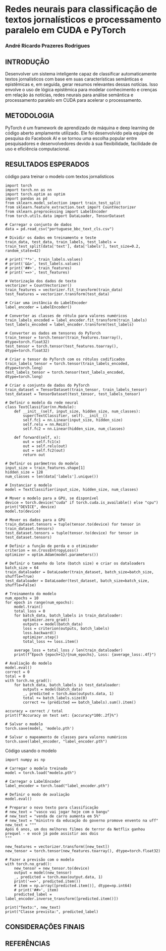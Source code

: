 # Redes neurais para classificação de textos jornalísticos e processamento paralelo em CUDA e PyTorch

### André Ricardo Prazeres Rodrigues

## INTRODUÇÃO

Desenvolver um sistema inteligente capaz de classificar automaticamente textos jornalísticos com base em suas características semânticas e epistêmicas e, em seguida, gerar resumos relevantes dessas notícias.
Isso envolve o uso de lógica epistêmica para modelar conhecimento e crenças em relação às notícias, redes neurais para análise semântica e processamento paralelo em CUDA para acelerar o processamento.


## METODOLOGIA

PyTorch é um framework de aprendizado de máquina e deep learning de código aberto amplamente utilizado. Ele foi desenvolvido pela equipe de pesquisa do Facebook AI e se tornou uma escolha popular entre pesquisadores e desenvolvedores devido à sua flexibilidade, facilidade de uso e eficiência computacional.

## RESULTADOS ESPERADOS

código para treinar o modelo com textos jornalísticos

```
import torch
import torch.nn as nn
import torch.optim as optim
import pandas as pd
from sklearn.model_selection import train_test_split
from sklearn.feature_extraction.text import CountVectorizer
from sklearn.preprocessing import LabelEncoder
from torch.utils.data import DataLoader, TensorDataset

# Carregar o conjunto de dados
data = pd.read_csv("portuguese_bbc_text_cls.csv")

# Dividir os dados em treinamento e teste
train_data, test_data, train_labels, test_labels = train_test_split(data['text'], data['labels'], test_size=0.2, random_state=42)

# print('**>', train_labels.values)
# print('&&>', test_labels.values)
# print('##>', train_features)
# print('==>', test_features)

# Vetorização dos dados de texto
vectorizer = CountVectorizer()
train_features = vectorizer.fit_transform(train_data)
test_features = vectorizer.transform(test_data)

# Criar uma instância do LabelEncoder
label_encoder = LabelEncoder()

# Converter as classes de rótulo para valores numéricos
train_labels_encoded = label_encoder.fit_transform(train_labels)
test_labels_encoded = label_encoder.transform(test_labels)

# Converter os dados em tensores do PyTorch
train_tensor = torch.tensor(train_features.toarray(), dtype=torch.float32)
test_tensor = torch.tensor(test_features.toarray(), dtype=torch.float32)

# Criar o tensor do PyTorch com os rótulos codificados
train_labels_tensor = torch.tensor(train_labels_encoded, dtype=torch.long)
test_labels_tensor = torch.tensor(test_labels_encoded, dtype=torch.long)

# Criar o conjunto de dados do PyTorch
train_dataset = TensorDataset(train_tensor, train_labels_tensor)
test_dataset = TensorDataset(test_tensor, test_labels_tensor)

# Definir o modelo da rede neural
class TextClassifier(nn.Module):
    def __init__(self, input_size, hidden_size, num_classes):
        super(TextClassifier, self).__init__()
        self.fc1 = nn.Linear(input_size, hidden_size)
        self.relu = nn.ReLU()
        self.fc2 = nn.Linear(hidden_size, num_classes)

    def forward(self, x):
        out = self.fc1(x)
        out = self.relu(out)
        out = self.fc2(out)
        return out

# Definir os parâmetros do modelo
input_size = train_features.shape[1]
hidden_size = 128
num_classes = len(data['labels'].unique())

# Instanciar o modelo
model = TextClassifier(input_size, hidden_size, num_classes)

# Mover o modelo para a GPU, se disponível
device = torch.device("cuda" if torch.cuda.is_available() else "cpu")
print("DEVICE", device)
model.to(device)

# Mover os dados para a GPU
train_dataset.tensors = tuple(tensor.to(device) for tensor in train_dataset.tensors)
test_dataset.tensors = tuple(tensor.to(device) for tensor in test_dataset.tensors)

# Definir a função de perda e o otimizador
criterion = nn.CrossEntropyLoss()
optimizer = optim.Adam(model.parameters())

# Definir o tamanho do lote (batch size) e criar os dataloaders
batch_size = 64
train_dataloader = DataLoader(train_dataset, batch_size=batch_size, shuffle=True)
test_dataloader = DataLoader(test_dataset, batch_size=batch_size, shuffle=False)

# Treinamento do modelo
num_epochs = 10
for epoch in range(num_epochs):
    model.train()
    total_loss = 0
    for batch_data, batch_labels in train_dataloader:
        optimizer.zero_grad()
        outputs = model(batch_data)
        loss = criterion(outputs, batch_labels)
        loss.backward()
        optimizer.step()
        total_loss += loss.item()
    
    average_loss = total_loss / len(train_dataloader)
    print(f"Epoch {epoch+1}/{num_epochs}, Loss: {average_loss:.4f}")
    
# Avaliação do modelo
model.eval()
correct = 0
total = 0
with torch.no_grad():
    for batch_data, batch_labels in test_dataloader:
        outputs = model(batch_data)
        _, predicted = torch.max(outputs.data, 1)
        total += batch_labels.size(0)
        correct += (predicted == batch_labels).sum().item()

accuracy = correct / total
print(f"Accuracy on test set: {accuracy*100:.2f}%")

# Salvar o modelo
torch.save(model, 'modelo.pth')

# Salvar o mapeamento de classes para valores numéricos
torch.save(label_encoder, "label_encoder.pth")
```

Código usando o modelo

```
import numpy as np

# Carregar o modelo treinado
model = torch.load("modelo.pth")

# Carregar o LabelEncoder
label_encoder = torch.load("label_encoder.pth")

# Definir o modo de avaliação
model.eval()

# Preparar o novo texto para classificação
# new_text = "vasco vai jogar hoje com o bangu"
# new_text = "venda de carro aumenta em 5%"
# new_text = "ministro da educação do governo promove envento na uff"
new_text = """
Após 6 anos, um dos melhores filmes de terror da Netflix ganhou 
prequel - e você já pode assistir aos dois
"""

new_features = vectorizer.transform([new_text])
new_tensor = torch.tensor(new_features.toarray(), dtype=torch.float32)

# Fazer a previsão com o modelo
with torch.no_grad():
    new_tensor = new_tensor.to(device)
    output = model(new_tensor)
    _, predicted = torch.max(output.data, 1)
    print('==>', predicted.item())
    # item = np.array([predicted.item()], dtype=np.int64)
    # print('##>', item)
    predicted_label = label_encoder.inverse_transform([predicted.item()])

print("Texto:", new_text)
print("Classe prevista:", predicted_label)
```

## CONSIDERAÇÕES FINAIS

## REFERÊNCIAS
